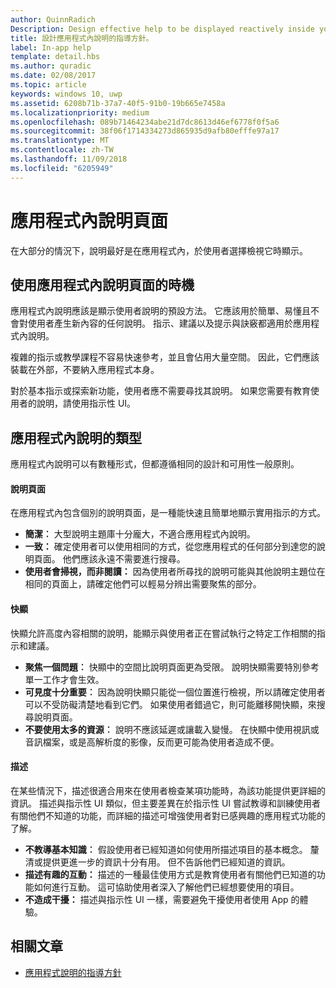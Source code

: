 ```yaml
---
author: QuinnRadich
Description: Design effective help to be displayed reactively inside your app.
title: 設計應用程式內說明的指導方針。
label: In-app help
template: detail.hbs
ms.author: quradic
ms.date: 02/08/2017
ms.topic: article
keywords: windows 10, uwp
ms.assetid: 6208b71b-37a7-40f5-91b0-19b665e7458a
ms.localizationpriority: medium
ms.openlocfilehash: 089b71464234abe21d7dc8613d46ef6778f0f5a6
ms.sourcegitcommit: 38f06f1714334273d865935d9afb80efffe97a17
ms.translationtype: MT
ms.contentlocale: zh-TW
ms.lasthandoff: 11/09/2018
ms.locfileid: "6205949"
---
```

# <a name="in-app-help-pages"></a>應用程式內說明頁面

在大部分的情況下，說明最好是在應用程式內，於使用者選擇檢視它時顯示。

## <a name="when-to-use-in-app-help-pages"></a>使用應用程式內說明頁面的時機

應用程式內說明應該是顯示使用者說明的預設方法。 它應該用於簡單、易懂且不會對使用者產生新內容的任何說明。 指示、建議以及提示與訣竅都適用於應用程式內說明。

複雜的指示或教學課程不容易快速參考，並且會佔用大量空間。 因此，它們應該裝載在外部，不要納入應用程式本身。

對於基本指示或探索新功能，使用者應不需要尋找其說明。 如果您需要有教育使用者的說明，請使用指示性 UI。

## <a name="types-of-in-app-help"></a>應用程式內說明的類型

應用程式內說明可以有數種形式，但都遵循相同的設計和可用性一般原則。

#### <a name="help-pages"></a>說明頁面

在應用程式內包含個別的說明頁面，是一種能快速且簡單地顯示實用指示的方式。

-   **簡潔︰** 大型說明主題庫十分龐大，不適合應用程式內說明。
-   **一致：** 確定使用者可以使用相同的方式，從您應用程式的任何部分到達您的說明頁面。 他們應該永遠不需要進行搜尋。
-   **使用者會掃視，而非閱讀：** 因為使用者所尋找的說明可能與其他說明主題位在相同的頁面上，請確定他們可以輕易分辨出需要聚焦的部分。


#### <a name="popups"></a>快顯

快顯允許高度內容相關的說明，能顯示與使用者正在嘗試執行之特定工作相關的指示和建議。

-   **聚焦一個問題︰** 快顯中的空間比說明頁面更為受限。 說明快顯需要特別參考單一工作才會生效。
-   **可見度十分重要︰** 因為說明快顯只能從一個位置進行檢視，所以請確定使用者可以不受防礙清楚地看到它們。 如果使用者錯過它，則可能離移開快顯，來搜尋說明頁面。
-   **不要使用太多的資源︰** 說明不應該延遲或讓載入變慢。 在快顯中使用視訊或音訊檔案，或是高解析度的影像，反而更可能為使用者造成不便。

#### <a name="descriptions"></a>描述

在某些情況下，描述很適合用來在使用者檢查某項功能時，為該功能提供更詳細的資訊。 描述與指示性 UI 類似，但主要差異在於指示性 UI 嘗試教導和訓練使用者有關他們不知道的功能，而詳細的描述可增強使用者對已感興趣的應用程式功能的了解。

-   **不教導基本知識︰** 假設使用者已經知道如何使用所描述項目的基本概念。 釐清或提供更進一步的資訊十分有用。 但不告訴他們已經知道的資訊。
-   **描述有趣的互動：** 描述的一種最佳使用方式是教育使用者有關他們已知道的功能如何進行互動。 這可協助使用者深入了解他們已經想要使用的項目。
-   **不造成干擾：** 描述與指示性 UI 一樣，需要避免干擾使用者使用 App 的體驗。

## <a name="related-articles"></a>相關文章

* [應用程式說明的指導方針](guidelines-for-app-help.md)
